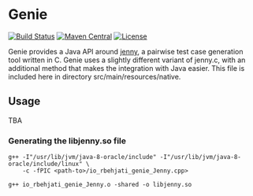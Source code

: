 
# Genie

[![Build Status](https://travis-ci.org/rbehjati/genie.svg?branch=master)](https://travis-ci.org/rbehjati/genie)
[![Maven Central](https://img.shields.io/maven-central/v/io.github.rbehjati/genie.svg?label=Maven%20Central)](https://maven-badges.herokuapp.com/maven-central/io.github.rbehjati/genie)
[![License](https://img.shields.io/github/license/mashape/apistatus.svg)](http://www.opensource.org/licenses/mit-license.php)

Genie provides a Java API around [jenny](http://burtleburtle.net/bob/math/jenny.html), a pairwise test case generation tool written in C.
Genie uses a slightly different variant of jenny.c, with an additional method that makes the integration with Java easier.
This file is included here in directory src/main/resources/native.

## Usage
TBA

### Generating the libjenny.so file

```
g++ -I"/usr/lib/jvm/java-8-oracle/include" -I"/usr/lib/jvm/java-8-oracle/include/linux" \
    -c -fPIC <path-to>/io_rbehjati_genie_Jenny.cpp>

g++ io_rbehjati_genie_Jenny.o -shared -o libjenny.so
```
